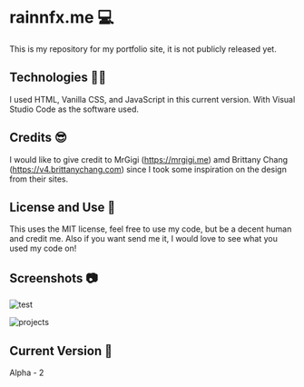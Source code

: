 # rainnfx.me 💻

This is my repository for my portfolio site, it is not publicly released yet.

## Technologies 🧑‍💻

I used HTML, Vanilla CSS, and JavaScript in this current version. With Visual Studio Code as the software used.

## Credits 😎

I would like to give credit to MrGigi (https://mrgigi.me) amd Brittany Chang (https://v4.brittanychang.com) since I took some inspiration on the design from their sites.

## License and Use 📜

This uses the MIT license, feel free to use my code, but be a decent human and credit me. Also if you want send me it, I would love to see what you used my code on!

## Screenshots 📷

![test](https://user-images.githubusercontent.com/74088595/220236001-1c4807de-046c-458b-acfc-4937a6397b17.png)

![projects](https://user-images.githubusercontent.com/74088595/220235965-75e40a77-7407-4e64-a6e8-f85d6423bc14.png)

## Current Version 💾
Alpha - 2
